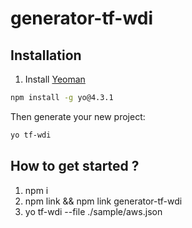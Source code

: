 # generator-tf-wdi 

## Installation
1. Install [Yeoman](http://yeoman.io) 

```bash
npm install -g yo@4.3.1
```

Then generate your new project:

```bash
yo tf-wdi
```

## How to get started ?

1. npm i 
2. npm link && npm link generator-tf-wdi
3. yo tf-wdi --file ./sample/aws.json 